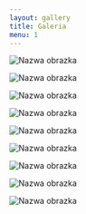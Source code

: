 ```yaml
---
layout: gallery
title: Galeria
menu: 1
---
```


<!--
Optymalna szerokość obrazka: 708px (mniejsze zostaną rozciągnięte, większe zmniejszone w razie potrzeby).

Aby uzyskać kwadraty oryginalne obrazki musza być kwadratowe
(ogólnie obrazki moga mieć dowolne ale takie same proporcje). 420  330 600 900 960 1024

Zmień liczbę w polu menu z 0 na konkretną by pokazać galerię w menu.

Pamiętaj by zostawiać odstęp jednej linii pomiędzy kodem obrazków jak w przykładzie poniżej.

 -->

![Nazwa obrazka](/images/examples/A.png)

![Nazwa obrazka](/images/examples/B.png)

![Nazwa obrazka](/images/examples/C.png)

![Nazwa obrazka](/images/examples/C1.png)

![Nazwa obrazka](/images/examples/C2.png)

![Nazwa obrazka](/images/examples/C3.png)

![Nazwa obrazka](/images/examples/D.png)

![Nazwa obrazka](/images/examples/E.png)

![Nazwa obrazka](/images/examples/F.png)

